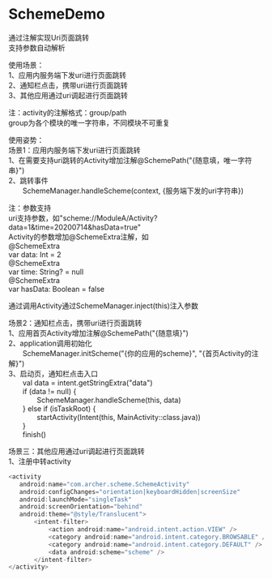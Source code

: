 # SchemeDemo
通过注解实现Uri页面跳转  
支持参数自动解析  
  
使用场景：  
1、应用内服务端下发uri进行页面跳转  
2、通知栏点击，携带uri进行页面跳转  
3、其他应用通过uri调起进行页面跳转  
  
注：activity的注解格式：group/path  
group为各个模块的唯一字符串，不同模块不可重复  
  
使用姿势：  
场景1：应用内服务端下发uri进行页面跳转  
1、在需要支持uri跳转的Activity增加注解@SchemePath("{随意填，唯一字符串}")  
2、跳转事件  
&#8195;&#8195;SchemeManager.handleScheme(context, {服务端下发的uri字符串})  
    
注：参数支持  
uri支持参数，如"scheme://ModuleA/Activity?data=1&time=20200714&hasData=true"  
Activity的参数增加@SchemeExtra注解，如  
@SchemeExtra  
var data: Int = 2  
@SchemeExtra  
var time: String? = null   
@SchemeExtra  
var hasData: Boolean = false  
  
通过调用Activity通过SchemeManager.inject(this)注入参数  
  
场景2：通知栏点击，携带uri进行页面跳转    
1、应用首页Activity增加注解@SchemePath("{随意填}")  
2、application调用初始化  
&#8195;&#8195;SchemeManager.initScheme("{你的应用的scheme}", "{首页Activity的注解}")  
3、启动页，通知栏点击入口  
&#8195;&#8195;val data = intent.getStringExtra("data")  
&#8195;&#8195;if (data != null) {  
&#8195;&#8195;&#8195;&#8195;SchemeManager.handleScheme(this, data)  
&#8195;&#8195;} else if (isTaskRoot) {  
&#8195;&#8195;&#8195;&#8195;startActivity(Intent(this, MainActivity::class.java))   
&#8195;&#8195;}  
&#8195;&#8195;finish()  
    
场景三：其他应用通过uri调起进行页面跳转  
1、注册中转activity  
```java
<activity  
   android:name="com.archer.scheme.SchemeActivity"  
   android:configChanges="orientation|keyboardHidden|screenSize"  
   android:launchMode="singleTask"  
   android:screenOrientation="behind"  
   android:theme="@style/Translucent">  
       <intent-filter>  
           <action android:name="android.intent.action.VIEW" />   
           <category android:name="android.intent.category.BROWSABLE" />  
           <category android:name="android.intent.category.DEFAULT" />  
           <data android:scheme="scheme" />   
       </intent-filter>  
</activity> 
```
            
        
   

